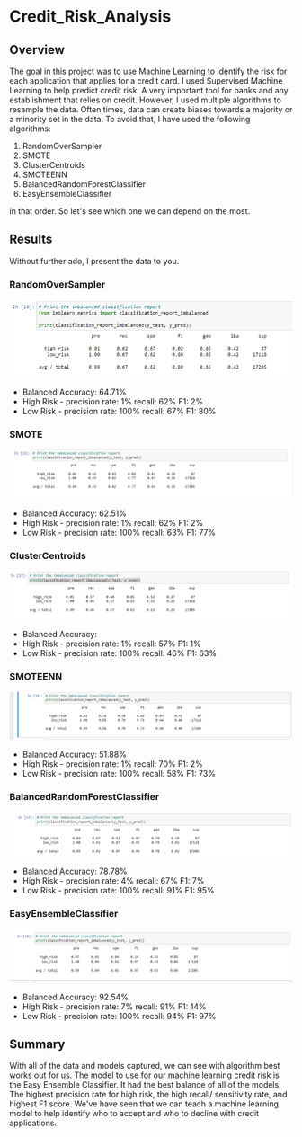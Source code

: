 # Credit_Risk_Analysis

## Overview
The goal in this project was to use Machine Learning to identify the risk for each application that applies for a credit card. I used Supervised Machine Learning to help predict credit risk. A very important tool for banks and any establishment that relies on credit. However, I used multiple algorithms to resample the data. Often times, data can create biases towards a majority or a minority set in the data. To avoid that, I have used the following algorithms:

1. RandomOverSampler
2. SMOTE
3. ClusterCentroids
4. SMOTEENN
5. BalancedRandomForestClassifier
6. EasyEnsembleClassifier

in that order. So let's see which one we can depend on the most.

## Results
Without further ado, I present the data to you.

### RandomOverSampler
![NaiveOver](https://github.com/Aceofhearts1/Credit_Risk_Analysis/blob/main/Images/OverSampling.png)

- Balanced Accuracy: 64.71%
- High Risk - precision rate: 1% recall: 62% F1: 2%
- Low Risk - precision rate:  100% recall: 67% F1: 80%

### SMOTE
![Smote](https://github.com/Aceofhearts1/Credit_Risk_Analysis/blob/main/Images/SMOTE.png)

- Balanced Accuracy: 62.51%
- High Risk - precision rate: 1% recall: 62% F1: 2%
- Low Risk - precision rate: 100% recall: 63% F1: 77%

### ClusterCentroids
![UnderSample](https://github.com/Aceofhearts1/Credit_Risk_Analysis/blob/main/Images/UnderSampling.png)

- Balanced Accuracy:
- High Risk - precision rate: 1% recall: 57% F1: 1%
- Low Risk - precision rate: 100% recall: 46% F1: 63%

### SMOTEENN
![Smoteenn](https://github.com/Aceofhearts1/Credit_Risk_Analysis/blob/main/Images/Combination.png)

- Balanced Accuracy: 51.88%
- High Risk - precision rate: 1% recall: 70% F1: 2%
- Low Risk - precision rate:  100% recall: 58% F1: 73%

### BalancedRandomForestClassifier
![BRF](https://github.com/Aceofhearts1/Credit_Risk_Analysis/blob/main/Images/BalancedRandomF.png)

- Balanced Accuracy: 78.78%
- High Risk - precision rate: 4% recall: 67% F1: 7%
- Low Risk - precision rate: 100% recall: 91% F1: 95%

### EasyEnsembleClassifier
![EE](https://github.com/Aceofhearts1/Credit_Risk_Analysis/blob/main/Images/EasyEnsemble.png)

- Balanced Accuracy: 92.54%
- High Risk - precision rate: 7% recall: 91% F1: 14%
- Low Risk - precision rate: 100% recall: 94% F1: 97%

## Summary
With all of the data and models captured, we can see with algorithm best works out for us. The model to use for our machine learning credit risk is the Easy Ensemble Classifier. It had the best balance of all of the models. The highest precision rate for high risk, the high recall/ sensitivity rate, and highest F1 score. We've have seen that we can teach a machine learning model to help identify who to accept and who to decline with credit applications.